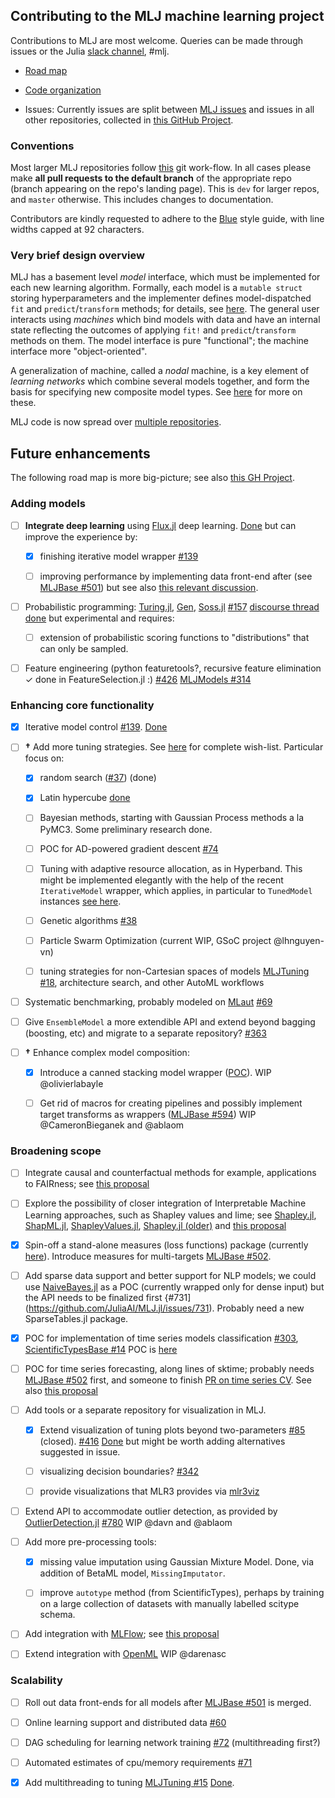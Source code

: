 ## Contributing to the MLJ machine learning project

Contributions to MLJ are most welcome. Queries can be made through
issues or the Julia [slack
channel](https://julialang.org/slack/), #mlj. 

- [Road map](ROADMAP.md)

- [Code organization](ORGANIZATION.md)

- Issues: Currently issues are split between [MLJ
  issues](https://github.com/JuliaAI/MLJ.jl/issues) and
  issues in all other repositories, collected in [this GitHub
  Project](https://github.com/orgs/JuliaAI/projects/1).


### Conventions

Most larger MLJ repositories follow
[this](https://nvie.com/posts/a-successful-git-branching-model/) git
work-flow. In all cases please make **all pull requests to the default
branch** of the appropriate repo (branch appearing on the repo's
landing page). This is `dev` for larger repos, and `master`
otherwise. This includes changes to documentation.

Contributors are kindly requested to adhere to the
[Blue](https://github.com/invenia/BlueStyle) style guide, with line
widths capped at 92 characters.


### Very brief design overview

MLJ has a basement level *model* interface, which must be implemented
for each new learning algorithm. Formally, each model is a `mutable
struct` storing hyperparameters and the implementer defines
model-dispatched `fit` and `predict`/`transform` methods; for details,
see [here](docs/src/adding_models_for_general_use.md). The general
user interacts using *machines* which bind models with data and have
an internal state reflecting the outcomes of applying `fit!` and
`predict`/`transform` methods on them. The model interface is pure
"functional"; the machine interface more "object-oriented".

A generalization of machine, called a *nodal* machine, is a key
element of *learning networks* which combine several models together,
and form the basis for specifying new composite model types. See
[here](https://JuliaAI.github.io/MLJ.jl/dev/composing_models/)
for more on these.

MLJ code is now spread over [multiple repositories](ORGANIZATION.md).

## Future enhancements

The following road map is more big-picture; see also [this
GH Project](https://github.com/orgs/JuliaAI/projects/1).

### Adding models

- [ ] **Integrate deep learning** using [Flux.jl](https://github.com/FluxML/Flux.jl.git) deep learning. [Done](https://github.com/FluxML/MLJFlux.jl) but can
      improve the experience by:

  - [x] finishing iterative model wrapper [#139](https://github.com/JuliaAI/MLJ.jl/issues/139)

  - [ ] improving performance by implementing data front-end after (see [MLJBase
        #501](https://github.com/JuliaAI/MLJBase.jl/pull/501)) but see also [this relevant discussion](https://github.com/FluxML/MLJFlux.jl/issues/97).

- [ ] Probabilistic programming:
      [Turing.jl](https://github.com/TuringLang/Turing.jl),
      [Gen](https://github.com/probcomp/Gen),
      [Soss.jl](https://github.com/cscherrer/Soss.jl.git)
      [#157](https://github.com/JuliaAI/MLJ.jl/issues/157)
      [discourse
      thread](https://discourse.julialang.org/t/ppl-connection-to-mlj-jl/28736)
      [done](https://github.com/tlienart/SossMLJ.jl) but experimental and
      requires:

  - [ ] extension of probabilistic scoring functions to
        "distributions" that can only be sampled.

- [ ] Feature engineering (python featuretools?, recursive feature
      elimination ✓ done in FeatureSelection.jl :)
      [#426](https://github.com/JuliaAI/MLJ.jl/issues/426) [MLJModels #314](https://github.com/JuliaAI/MLJModels.jl/issues/314)

### Enhancing core functionality

- [x] Iterative model control [#139](https://github.com/JuliaAI/MLJ.jl/issues/139). [Done](https://github.com/JuliaAI/MLJIteration.jl)

- [ ] **†** Add more tuning
      strategies. See [here](https://github.com/JuliaAI/MLJTuning.jl#what-is-provided-here)
      for complete
      wish-list. Particular focus on:

  - [x] random search
        ([#37](https://github.com/JuliaAI/MLJ.jl/issues/37))
        (done)

  - [x] Latin hypercube
        [done](https://github.com/JuliaAI/MLJTuning.jl/pull/96)

  - [ ] Bayesian methods, starting with Gaussian Process methods a
        la PyMC3. Some preliminary research done.

  - [ ] POC for AD-powered gradient descent [#74](https://github.com/JuliaAI/MLJ.jl/issues/74)

  - [ ] Tuning with adaptive resource allocation, as in
        Hyperband. This might be implemented elegantly with the help of
        the recent `IterativeModel` wrapper, which applies, in
        particular to `TunedModel` instances [see
        here](https://JuliaAI.github.io/MLJ.jl/dev/controlling_iterative_models/#Using-training-losses,-and-controlling-model-tuning).

  - [ ] Genetic algorithms [#38](https://github.com/JuliaAI/MLJ.jl/issues/38)

  - [ ] Particle Swarm Optimization (current WIP, GSoC project @lhnguyen-vn)

  - [ ] tuning strategies for non-Cartesian spaces of models [MLJTuning
        #18](https://github.com/JuliaAI/MLJTuning.jl/issues/18), architecture search, and other AutoML workflows

- [ ] Systematic benchmarking, probably modeled on
      [MLaut](https://arxiv.org/abs/1901.03678) [#69](https://github.com/JuliaAI/MLJ.jl/issues/74)

- [ ] Give `EnsembleModel` a more extendible API and extend beyond bagging
      (boosting, etc) and migrate to a separate repository?
      [#363](https://github.com/JuliaAI/MLJ.jl/issues/363)

- [ ] **†** Enhance complex model composition:

  - [x] Introduce a canned
        stacking model wrapper ([POC](https://JuliaAI.github.io/DataScienceTutorials.jl/getting-started/stacking/)). WIP @olivierlabayle

  - [ ] Get rid of macros for creating pipelines and possibly
        implement target transforms as wrappers ([MLJBase
        #594](https://github.com/JuliaAI/MLJ.jl/issues/594))
        WIP @CameronBieganek and @ablaom

### Broadening scope

- [ ] Integrate causal and counterfactual methods for example,
      applications to FAIRness; see [this
      proposal](https://julialang.org/jsoc/gsoc/MLJ/#causal_and_counterfactual_methods_for_fairness_in_machine_learning)

- [ ] Explore the possibility of closer integration of Interpretable
      Machine Learning approaches, such as Shapley values and lime; see
      [Shapley.jl](https://gitlab.com/ExpandingMan/Shapley.jl),
      [ShapML.jl](https://github.com/nredell/ShapML.jl),
      [ShapleyValues.jl](https://github.com/slundberg/ShapleyValues.jl),
      [Shapley.jl (older)](https://github.com/frycast/Shapley.jl) and
      [this
      proposal](https://julialang.org/jsoc/gsoc/MLJ/#interpretable_machine_learning_in_julia)

- [x] Spin-off a stand-alone measures (loss functions) package
      (currently
      [here](https://github.com/JuliaAI/MLJBase.jl/tree/master/src/measures)). Introduce
      measures for multi-targets [MLJBase
      #502](https://github.com/JuliaAI/MLJBase.jl/issues/502).

- [ ] Add sparse data support and better support for NLP models; we
      could use [NaiveBayes.jl](https://github.com/dfdx/NaiveBayes.jl)
      as a POC (currently wrapped only for dense input) but the API
      needs to be finalized first
      {#731](https://github.com/JuliaAI/MLJ.jl/issues/731). Probably
      need a new SparseTables.jl package.

- [x] POC for implementation of time series models classification
      [#303](https://github.com/JuliaAI/MLJ.jl/issues/303),
      [ScientificTypesBase #14](https://github.com/JuliaAI/ScientificTypesBase.jl/issues/14) POC is [here](https://github.com/JuliaAI/TimeSeriesClassification.jl)

- [ ] POC for time series forecasting, along lines of sktime; probably needs [MLJBase
      #502](https://github.com/JuliaAI/MLJBase.jl/issues/502)
      first, and someone to finish [PR on time series
      CV](https://github.com/JuliaAI/MLJBase.jl/pull/331). See also [this proposal](https://julialang.org/jsoc/gsoc/MLJ/#time_series_forecasting_at_scale_-_speed_up_via_julia)

- [ ] Add tools or a separate repository for visualization in MLJ.

  - [x] Extend visualization of tuning plots beyond two-parameters
        [#85](https://github.com/JuliaAI/MLJ.jl/issues/85)
        (closed).
        [#416](https://github.com/JuliaAI/MLJ.jl/issues/416)
        [Done](https://github.com/JuliaAI/MLJTuning.jl/pull/121) but might be worth adding alternatives suggested in issue.

  - [ ] visualizing decision boundaries? [#342](https://github.com/JuliaAI/MLJ.jl/issues/342)

  - [ ] provide visualizations that MLR3 provides via [mlr3viz](https://github.com/mlr-org/mlr3viz)

- [ ] Extend API to accommodate outlier detection, as provided by [OutlierDetection.jl](https://github.com/davnn/OutlierDetection.jl) [#780](https://github.com/JuliaAI/MLJ.jl/issues/780) WIP @davn and @ablaom

- [ ] Add more pre-processing tools:

  - [x] missing value imputation using Gaussian Mixture Model. Done,
        via addition of BetaML model, `MissingImputator`.

  - [ ] improve `autotype` method (from ScientificTypes), perhaps by
        training on a large collection of datasets with manually labelled
        scitype schema.

- [ ] Add integration with [MLFlow](https://julialang.org/jsoc/gsoc/MLJ/#mlj_and_mlflow_integration); see [this proposal](https://julialang.org/jsoc/gsoc/MLJ/#mlj_and_mlflow_integration)

- [ ] Extend integration with [OpenML](https://www.openml.org) WIP @darenasc

### Scalability

- [ ] Roll out data front-ends for all models after [MLJBase
      #501](https://github.com/JuliaAI/MLJBase.jl/pull/501)
      is merged.

- [ ] Online learning support and distributed data
      [#60](https://github.com/JuliaAI/MLJ.jl/issues/60)

- [ ] DAG scheduling for learning network training
      [#72](https://github.com/JuliaAI/MLJ.jl/issues/72)
      (multithreading first?)

- [ ] Automated estimates of cpu/memory requirements
      [#71](https://github.com/JuliaAI/MLJ.jl/issues/71)

- [x] Add multithreading to tuning [MLJTuning
      #15](https://github.com/JuliaAI/MLJTuning.jl/issues/15)
      [Done](https://github.com/JuliaAI/MLJTuning.jl/pull/42).
